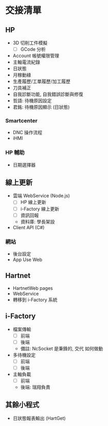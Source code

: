 # 交接清單

## HP

- 3D 切削工件模擬
  - [ ] GCode 分析
- Account 帳號權限管理
- 主軸電流紀錄
- 日狀態
- 月稼動綠
- 生產履歷/工單履歷/加工履歷
- 刀具補正
- 自我診斷功能, 自我錯誤診斷與修復
- 哲語: 待機原因設定
- 君銘: 待機原因顯示 (日狀態)

### Smartcenter

- DNC 操作流程
- iHMI

### HP 輔助

- 日期選擇器

## 線上更新

- 雲端 WebService (Node.js)
  - [ ] HP 線上更新
  - [ ] i-Factory 線上更新
  - [ ] 資訊回報
  - 資料庫: 學長架設
- Client API (C#)

### 網站

- 後台設定
- App Use Web

## Hartnet

- HartnetWeb pages
- WebService
- 轉移到 i-Factory 系統

## i-Factory

- 檔案傳輸
  - [ ] 前端
  - [ ] 後端
  - 備註: NcSocket 是秉鋒的, 交代 如何做動
- 多待機設定
  - [ ] 前端
  - [ ] 後端
- 主軸負載
  - [ ] 前端
  - 後端: 瑞翔負責

## 其餘小程式

- 日狀態報表輸出 (HartGet)

